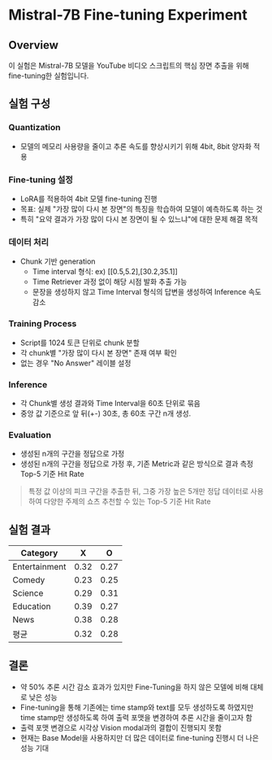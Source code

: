 # Mistral-7B Fine-tuning Experiment

## Overview
이 실험은 Mistral-7B 모델을 YouTube 비디오 스크립트의 핵심 장면 추출을 위해 fine-tuning한 실험입니다.

## 실험 구성

### Quantization
- 모델의 메모리 사용량을 줄이고 추론 속도를 향상시키기 위해 4bit, 8bit 양자화 적용

### Fine-tuning 설정
- LoRA를 적용하여 4bit 모델 fine-tuning 진행
- 목표: 실제 "가장 많이 다시 본 장면"의 특징을 학습하여 모델이 예측하도록 하는 것
- 특히 "요약 결과가 가장 많이 다시 본 장면이 될 수 있느냐"에 대한 문제 해결 목적

### 데이터 처리
- Chunk 기반 generation
  - Time interval 형식: ex) [[0.5,5.2],[30.2,35.1]]
  - Time Retriever 과정 없이 해당 시점 발화 추출 가능
  - 문장을 생성하지 않고 Time Interval 형식의 답변을 생성하여 Inference 속도 감소

### Training Process
- Script를 1024 토큰 단위로 chunk 분할
- 각 chunk별 "가장 많이 다시 본 장면" 존재 여부 확인
- 없는 경우 "No Answer" 레이블 설정

### Inference
- 각 Chunk별 생성 결과와 Time Interval을 60초 단위로 묶음
- 중앙 값 기준으로 앞 뒤(+-) 30초, 총 60초 구간 n개 생성.

### Evaluation
- 생성된 n개의 구간을 정답으로 가정
- 생성된 n개의 구간을 정답으로 가정 후, 기존 Metric과 같은 방식으로 결과 측정
Top-5 기준 Hit Rate
> 특정 값 이상의 피크 구간을 추출한 뒤, 그중 가장 높은 5개만 정답
데이터로 사용하여 다양한 주제의 쇼츠 추천할 수 있는 Top-5 기준 Hit
Rate

## 실험 결과

| Category      | X    | O    |
|--------------|------|------|
| Entertainment | 0.32 | 0.27 |
| Comedy       | 0.23 | 0.25 |
| Science      | 0.29 | 0.31 |
| Education    | 0.39 | 0.27 |
| News         | 0.38 | 0.28 |
| 평균          | 0.32 | 0.28 |

## 결론
- 약 50% 추론 시간 감소 효과가 있지만 Fine-Tuning을 하지 않은 모델에 비해 대체로 낮은 성능
- Fine-tuning을 통해 기존에는 time stamp와 text를 모두 생성하도록 하였지만 time stamp만 생성하도록 하여 출력 포맷을 변경하여 추론 시간을 줄이고자 함
- 출력 포맷 변경으로 시각상 Vision modal과의 결합이 진행되지 못함
- 현재는 Base Model을 사용하지만 더 많은 데이터로 fine-tuning 진행시 더 나은 성능 기대 
